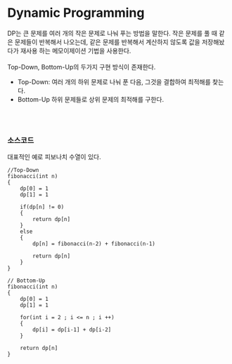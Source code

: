 Dynamic Programming
===
DP는 큰 문제를 여러 개의 작은 문제로 나눠 푸는 방법을 말한다. 작은 문제를 풀 때 같은 문제들이 반복해서 나오는데, 같은 문제를 반복해서 계산하지 않도록 값을 저장해놨다가 재사용 하는 메모이제이션 기법을 사용한다.    
<br/>
Top-Down, Bottom-Up의 두가지 구현 방식이 존재한다.    
  * Top-Down: 여러 개의 하위 문제로 나눠 푼 다음, 그것을 결합하여 최적해를 찾는다.   
  * Bottom-Up 하위 문제들로 상위 문제의 최적해를 구한다.    
<br/>  
<br/>

### 소스코드    

대표적인 예로 피보나치 수열이 있다.     

```
//Top-Down
fibonacci(int n)
{
	dp[0] = 1
	dp[1] = 1
	
	if(dp[n] != 0)
	{
		return dp[n]
	}
	else
	{
		dp[n] = fibonacci(n-2) + fibonacci(n-1)
			
		return dp[n]
	}
}
```
```
// Bottom-Up
fibonacci(int n)
{
	dp[0] = 1
	dp[1] = 1
	
	for(int i = 2 ; i <= n ; i ++)
	{
		dp[i] = dp[i-1] + dp[i-2]
	}
	
	return dp[n]
}
```
